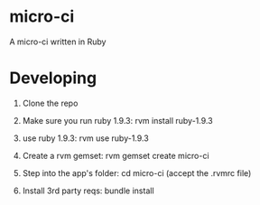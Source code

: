 micro-ci
========

A micro-ci written in Ruby

Developing
==========

1. Clone the repo

2. Make sure you run ruby 1.9.3: rvm install ruby-1.9.3

3. use ruby 1.9.3: rvm use ruby-1.9.3

4. Create a rvm gemset: rvm gemset create micro-ci

5. Step into the app's folder: cd micro-ci (accept the .rvmrc file)

6. Install 3rd party reqs: bundle install